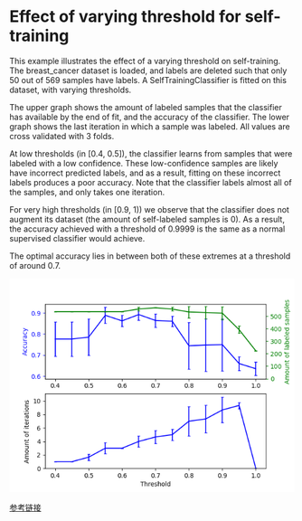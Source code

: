 # Effect of varying threshold for self-training
This example illustrates the effect of a varying threshold on self-training. The breast_cancer dataset is loaded, and labels are deleted such that only 50 out of 569 samples have labels. A SelfTrainingClassifier is fitted on this dataset, with varying thresholds.

The upper graph shows the amount of labeled samples that the classifier has available by the end of fit, and the accuracy of the classifier. The lower graph shows the last iteration in which a sample was labeled. All values are cross validated with 3 folds.

At low thresholds (in [0.4, 0.5]), the classifier learns from samples that were labeled with a low confidence. These low-confidence samples are likely have incorrect predicted labels, and as a result, fitting on these incorrect labels produces a poor accuracy. Note that the classifier labels almost all of the samples, and only takes one iteration.

For very high thresholds (in [0.9, 1)) we observe that the classifier does not augment its dataset (the amount of self-labeled samples is 0). As a result, the accuracy achieved with a threshold of 0.9999 is the same as a normal supervised classifier would achieve.

The optimal accuracy lies in between both of these extremes at a threshold of around 0.7.

![img.png](img.png)

[参考链接](https://scikit-learn.org/stable/auto_examples/semi_supervised/plot_self_training_varying_threshold.html#sphx-glr-auto-examples-semi-supervised-plot-self-training-varying-threshold-py)